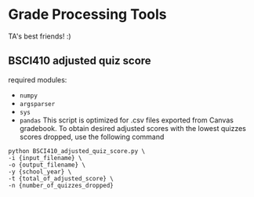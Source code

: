 # Grade Processing Tools
TA's best friends! :) 

## BSCI410 adjusted quiz score

required modules:
- `numpy`
- `argsparser`
- `sys`
- `pandas`
This script is optimized for .csv files exported from Canvas gradebook.
To obtain desired adjusted scores with the lowest quizzes scores dropped, use the following command
```
python BSCI410_adjusted_quiz_score.py \
-i {input_filename} \
-o {output_filename} \
-y {school_year} \
-t {total_of_adjusted_score} \
-n {number_of_quizzes_dropped}
```
